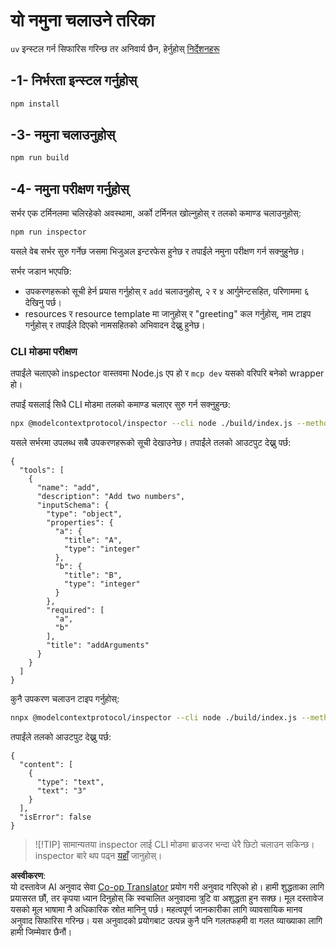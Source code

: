 <!--
CO_OP_TRANSLATOR_METADATA:
{
  "original_hash": "ac67652abc453e2a7e2c75cd7a8897ae",
  "translation_date": "2025-07-13T18:04:44+00:00",
  "source_file": "03-GettingStarted/01-first-server/solution/typescript/README.md",
  "language_code": "ne"
}
-->
# यो नमुना चलाउने तरिका

`uv` इन्स्टल गर्न सिफारिस गरिन्छ तर अनिवार्य छैन, हेर्नुहोस् [निर्देशनहरू](https://docs.astral.sh/uv/#highlights)

## -1- निर्भरता इन्स्टल गर्नुहोस्

```bash
npm install
```

## -3- नमुना चलाउनुहोस्

```bash
npm run build
```

## -4- नमुना परीक्षण गर्नुहोस्

सर्भर एक टर्मिनलमा चलिरहेको अवस्थामा, अर्को टर्मिनल खोल्नुहोस् र तलको कमाण्ड चलाउनुहोस्:

```bash
npm run inspector
```

यसले वेब सर्भर सुरु गर्नेछ जसमा भिजुअल इन्टरफेस हुनेछ र तपाईंले नमुना परीक्षण गर्न सक्नुहुनेछ।

सर्भर जडान भएपछि:

- उपकरणहरूको सूची हेर्न प्रयास गर्नुहोस् र `add` चलाउनुहोस्, २ र ४ आर्गुमेन्टसहित, परिणाममा ६ देखिनु पर्छ।
- resources र resource template मा जानुहोस् र "greeting" कल गर्नुहोस्, नाम टाइप गर्नुहोस् र तपाईंले दिएको नामसहितको अभिवादन देख्नु हुनेछ।

### CLI मोडमा परीक्षण

तपाईंले चलाएको inspector वास्तवमा Node.js एप हो र `mcp dev` यसको वरिपरि बनेको wrapper हो।

तपाईं यसलाई सिधै CLI मोडमा तलको कमाण्ड चलाएर सुरु गर्न सक्नुहुन्छ:

```bash
npx @modelcontextprotocol/inspector --cli node ./build/index.js --method tools/list
```

यसले सर्भरमा उपलब्ध सबै उपकरणहरूको सूची देखाउनेछ। तपाईंले तलको आउटपुट देख्नु पर्छ:

```text
{
  "tools": [
    {
      "name": "add",
      "description": "Add two numbers",
      "inputSchema": {
        "type": "object",
        "properties": {
          "a": {
            "title": "A",
            "type": "integer"
          },
          "b": {
            "title": "B",
            "type": "integer"
          }
        },
        "required": [
          "a",
          "b"
        ],
        "title": "addArguments"
      }
    }
  ]
}
```

कुनै उपकरण चलाउन टाइप गर्नुहोस्:

```bash
nnpx @modelcontextprotocol/inspector --cli node ./build/index.js --method tools/call --tool-name add --tool-arg a=1 --tool-arg b=2
```

तपाईंले तलको आउटपुट देख्नु पर्छ:

```text
{
  "content": [
    {
      "type": "text",
      "text": "3"
    }
  ],
  "isError": false
}
```

> ![!TIP]
> सामान्यतया inspector लाई CLI मोडमा ब्राउजर भन्दा धेरै छिटो चलाउन सकिन्छ।
> inspector बारे थप पढ्न [यहाँ](https://github.com/modelcontextprotocol/inspector) जानुहोस्।

**अस्वीकरण**:  
यो दस्तावेज AI अनुवाद सेवा [Co-op Translator](https://github.com/Azure/co-op-translator) प्रयोग गरी अनुवाद गरिएको हो। हामी शुद्धताका लागि प्रयासरत छौं, तर कृपया ध्यान दिनुहोस् कि स्वचालित अनुवादमा त्रुटि वा अशुद्धता हुन सक्छ। मूल दस्तावेज यसको मूल भाषामा नै अधिकारिक स्रोत मानिनु पर्छ। महत्वपूर्ण जानकारीका लागि व्यावसायिक मानव अनुवाद सिफारिस गरिन्छ। यस अनुवादको प्रयोगबाट उत्पन्न कुनै पनि गलतफहमी वा गलत व्याख्याका लागि हामी जिम्मेवार छैनौं।
